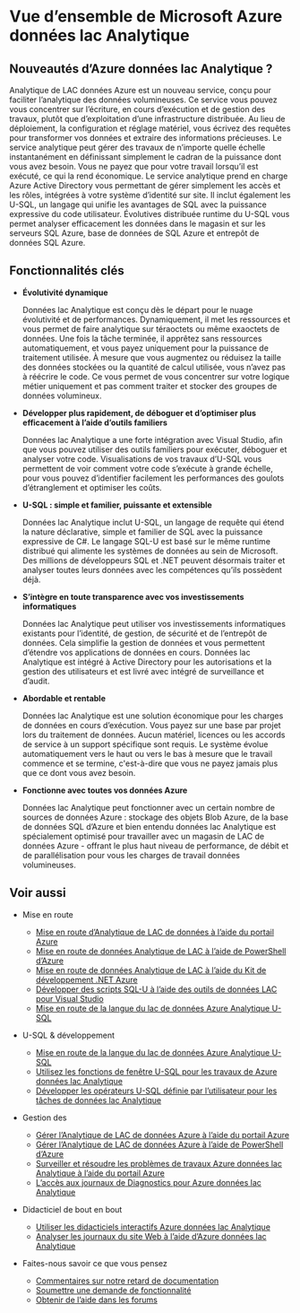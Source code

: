 <properties 
   pageTitle="Vue d’ensemble de Microsoft Azure données lac Analytique | Azure" 
   description="Données lac Analytique est un service de calcul de données Azure qui vous permet d’utiliser les données pour votre entreprise à l’aide de répercuter les informations obtenues à partir de vos données dans le nuage, où elle soit ou non et quelle que soit sa taille. Données lac Analytique permet cela dans le plus simple, moyen, la plus évolutive et la plus économique possible. " 
   services="data-lake-analytics" 
   documentationCenter="" 
   authors="edmacauley" 
   manager="jhubbard" 
   editor="cgronlun"/>
 
<tags
   ms.service="data-lake-analytics"
   ms.devlang="na"
   ms.topic="get-started-article"
   ms.tgt_pltfrm="na"
   ms.workload="big-data" 
   ms.date="05/16/2016"
   ms.author="edmaca"/>

# <a name="overview-of-microsoft-azure-data-lake-analytics"></a>Vue d’ensemble de Microsoft Azure données lac Analytique

## <a name="what-is-azure-data-lake-analytics"></a>Nouveautés d’Azure données lac Analytique ?

Analytique de LAC données Azure est un nouveau service, conçu pour faciliter l’analytique des données volumineuses. Ce service vous pouvez vous concentrer sur l’écriture, en cours d’exécution et de gestion des travaux, plutôt que d’exploitation d’une infrastructure distribuée. Au lieu de déploiement, la configuration et réglage matériel, vous écrivez des requêtes pour transformer vos données et extraire des informations précieuses. Le service analytique peut gérer des travaux de n’importe quelle échelle instantanément en définissant simplement le cadran de la puissance dont vous avez besoin. Vous ne payez que pour votre travail lorsqu’il est exécuté, ce qui la rend économique. Le service analytique prend en charge Azure Active Directory vous permettant de gérer simplement les accès et les rôles, intégrées à votre système d’identité sur site. Il inclut également les U-SQL, un langage qui unifie les avantages de SQL avec la puissance expressive du code utilisateur. Évolutives distribuée runtime du U-SQL vous permet analyser efficacement les données dans le magasin et sur les serveurs SQL Azure, base de données de SQL Azure et entrepôt de données SQL Azure.


## <a name="key-capabilities"></a>Fonctionnalités clés

- **Évolutivité dynamique** 

    Données lac Analytique est conçu dès le départ pour le nuage évolutivité et de performances.  Dynamiquement, il met les ressources et vous permet de faire analytique sur téraoctets ou même exaoctets de données. Une fois la tâche terminée, il apprêtez sans ressources automatiquement, et vous payez uniquement pour la puissance de traitement utilisée. À mesure que vous augmentez ou réduisez la taille des données stockées ou la quantité de calcul utilisée, vous n’avez pas à réécrire le code. Ce vous permet de vous concentrer sur votre logique métier uniquement et pas comment traiter et stocker des groupes de données volumineux. 

- **Développer plus rapidement, de déboguer et d’optimiser plus efficacement à l’aide d’outils familiers**

    Données lac Analytique a une forte intégration avec Visual Studio, afin que vous pouvez utiliser des outils familiers pour exécuter, déboguer et analyser votre code. Visualisations de vos travaux d’U-SQL vous permettent de voir comment votre code s’exécute à grande échelle, pour vous pouvez d’identifier facilement les performances des goulots d’étranglement et optimiser les coûts. 

- **U-SQL : simple et familier, puissante et extensible**

    Données lac Analytique inclut U-SQL, un langage de requête qui étend la nature déclarative, simple et familier de SQL avec la puissance expressive de C#. Le langage SQL-U est basé sur le même runtime distribué qui alimente les systèmes de données au sein de Microsoft. Des millions de développeurs SQL et .NET peuvent désormais traiter et analyser toutes leurs données avec les compétences qu’ils possèdent déjà.

- **S’intègre en toute transparence avec vos investissements informatiques**

    Données lac Analytique peut utiliser vos investissements informatiques existants pour l’identité, de gestion, de sécurité et de l’entrepôt de données. Cela simplifie la gestion de données et vous permettent d’étendre vos applications de données en cours. Données lac Analytique est intégré à Active Directory pour les autorisations et la gestion des utilisateurs et est livré avec intégré de surveillance et d’audit.

- **Abordable et rentable**

    Données lac Analytique est une solution économique pour les charges de données en cours d’exécution. Vous payez sur une base par projet lors du traitement de données. Aucun matériel, licences ou les accords de service à un support spécifique sont requis. Le système évolue automatiquement vers le haut ou vers le bas à mesure que le travail commence et se termine, c'est-à-dire que vous ne payez jamais plus que ce dont vous avez besoin. 

- **Fonctionne avec toutes vos données Azure**

    Données lac Analytique peut fonctionner avec un certain nombre de sources de données Azure : stockage des objets Blob Azure, de la base de données SQL d’Azure et bien entendu données lac Analytique est spécialement optimisé pour travailler avec un magasin de LAC de données Azure - offrant le plus haut niveau de performance, de débit et de parallélisation pour vous les charges de travail données volumineuses.

## <a name="see-also"></a>Voir aussi

- Mise en route
    - [Mise en route d’Analytique de LAC de données à l’aide du portail Azure](data-lake-analytics-get-started-portal.md)
    - [Mise en route de données Analytique de LAC à l’aide de PowerShell d’Azure](data-lake-analytics-get-started-powershell.md)
    - [Mise en route de données Analytique de LAC à l’aide du Kit de développement .NET Azure](data-lake-analytics-get-started-net-sdk.md)
    - [Développer des scripts SQL-U à l’aide des outils de données LAC pour Visual Studio](data-lake-analytics-data-lake-tools-get-started.md)
    - [Mise en route de la langue du lac de données Azure Analytique U-SQL](data-lake-analytics-u-sql-get-started.md)
    
- U-SQL & développement
    - [Mise en route de la langue du lac de données Azure Analytique U-SQL](data-lake-analytics-u-sql-get-started.md)
    - [Utilisez les fonctions de fenêtre U-SQL pour les travaux de Azure données lac Analytique](data-lake-analytics-use-window-functions.md)
    - [Développer les opérateurs U-SQL définie par l’utilisateur pour les tâches de données lac Analytique](data-lake-analytics-u-sql-develop-user-defined-operators.md)
    
- Gestion des
    - [Gérer l’Analytique de LAC de données Azure à l’aide du portail Azure](data-lake-analytics-manage-use-portal.md)
    - [Gérer l’Analytique de LAC de données Azure à l’aide de PowerShell d’Azure](data-lake-analytics-manage-use-powershell.md)
    - [Surveiller et résoudre les problèmes de travaux Azure données lac Analytique à l’aide du portail Azure](data-lake-analytics-monitor-and-troubleshoot-jobs-tutorial.md)
    - [L’accès aux journaux de Diagnostics pour Azure données lac Analytique](data-lake-analytics-diagnostic-logs.md)

- Didacticiel de bout en bout
    - [Utiliser les didacticiels interactifs Azure données lac Analytique](data-lake-analytics-use-interactive-tutorials.md)
    - [Analyser les journaux du site Web à l’aide d’Azure données lac Analytique](data-lake-analytics-analyze-weblogs.md)

- Faites-nous savoir ce que vous pensez
    - [Commentaires sur notre retard de documentation](data-lake-analytics-documentation-backlog.md)
    - [Soumettre une demande de fonctionnalité](http://aka.ms/adlafeedback)
    - [Obtenir de l’aide dans les forums](http://aka.ms/adlaforums)


